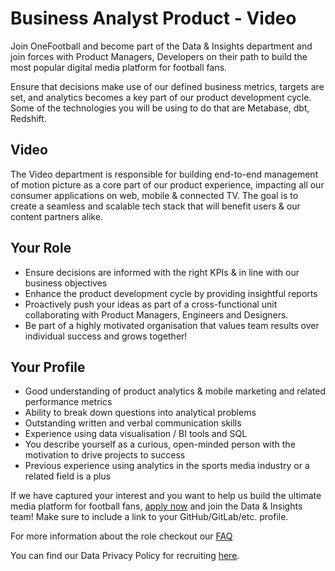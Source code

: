 
# Business Analyst Product - Video

Join OneFootball and become part of the Data & Insights department and join forces with Product Managers, Developers on their path to build the most popular digital media platform for football fans.

Ensure that decisions make use of our defined business metrics, targets are set, and analytics becomes a key part of our product development cycle. Some of the technologies you will be using to do that are Metabase, dbt, Redshift.

## Video
The Video department is responsible for building end-to-end management of motion picture as a core part of our product experience, impacting all our consumer applications on web, mobile & connected TV. The goal is to create a seamless and scalable tech stack that will benefit users & our content partners alike.

## Your Role

* Ensure decisions are informed with the right KPIs & in line with our business objectives
* Enhance the product development cycle by providing insightful reports
* Proactively push your ideas as part of a cross-functional unit collaborating with Product Managers, Engineers and Designers.
* Be part of a highly motivated organisation that values team results over individual success and grows together!

## Your Profile

* Good understanding of product analytics & mobile marketing and related performance metrics
* Ability to break down questions into analytical problems
* Outstanding written and verbal communication skills
* Experience using data visualisation / BI tools and SQL
* You describe yourself as a curious, open-minded person with the motivation to drive projects to success
* Previous experience using analytics in the sports media industry or a related field is a plus
<!-- TODO:  ADD LEVER LINK-->
If we have captured your interest and you want to help us build the ultimate media platform for football fans, [apply now](https://company.onefootball.com/jobs) and join the Data & Insights team! Make sure to include a link to your GitHub/GitLab/etc. profile.

For more information about the role checkout our [FAQ](faq-data-analyst.md)

You can find our Data Privacy Policy for recruiting [here](https://static.onefootball.com/legal/recruiting-privacy-policy/en).
